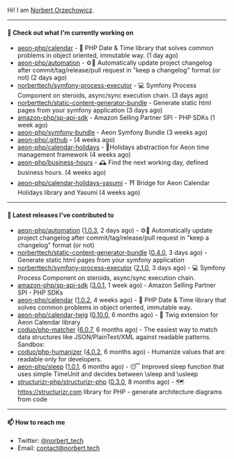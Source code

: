 Hi!
I am [Norbert Orzechowicz](https://norbert.tech/).

---

#### 👷 Check out what I'm currently working on

- [aeon-php/calendar](https://github.com/aeon-php/calendar) - 📅 PHP Date &amp; Time library that solves common problems in object oriented, immutable way.  (1 day ago)
- [aeon-php/automation](https://github.com/aeon-php/automation) - ⚙️📝 Automatically update project changelog after commit/tag/release/pull request in &#34;keep a changelog&#34; format (or not)  (2 days ago)
- [norberttech/symfony-process-executor](https://github.com/norberttech/symfony-process-executor) - 💻 Symfony Process Component on steroids, async/sync execution chain. (3 days ago)
- [norberttech/static-content-generator-bundle](https://github.com/norberttech/static-content-generator-bundle) - Generate static html pages from your symfony application (3 days ago)
- [amazon-php/sp-api-sdk](https://github.com/amazon-php/sp-api-sdk) - Amazon Selling Partner SPI - PHP SDKs (1 week ago)
- [aeon-php/symfony-bundle](https://github.com/aeon-php/symfony-bundle) - Aeon Symfony Bundle (3 weeks ago)
- [aeon-php/.github](https://github.com/aeon-php/.github) -  (4 weeks ago)
- [aeon-php/calendar-holidays](https://github.com/aeon-php/calendar-holidays) - 🎄Holidays abstraction for Aeon time management framework  (4 weeks ago)
- [aeon-php/business-hours](https://github.com/aeon-php/business-hours) - 🕰 Find the next working day, defined business hours. (4 weeks ago)
- [aeon-php/calendar-holidays-yasumi](https://github.com/aeon-php/calendar-holidays-yasumi) - ⛩ Bridge for Aeon Calendar Holidays library and Yasumi (4 weeks ago)

---

#### 🔭 Latest releases I've contributed to

- [aeon-php/automation](https://github.com/aeon-php/automation) ([1.0.3](https://github.com/aeon-php/automation/releases/tag/1.0.3), 2 days ago) - ⚙️📝 Automatically update project changelog after commit/tag/release/pull request in &#34;keep a changelog&#34; format (or not) 
- [norberttech/static-content-generator-bundle](https://github.com/norberttech/static-content-generator-bundle) ([0.4.0](https://github.com/norberttech/static-content-generator-bundle/releases/tag/0.4.0), 3 days ago) - Generate static html pages from your symfony application
- [norberttech/symfony-process-executor](https://github.com/norberttech/symfony-process-executor) ([2.1.0](https://github.com/norberttech/symfony-process-executor/releases/tag/2.1.0), 3 days ago) - 💻 Symfony Process Component on steroids, async/sync execution chain.
- [amazon-php/sp-api-sdk](https://github.com/amazon-php/sp-api-sdk) ([3.0.1](https://github.com/amazon-php/sp-api-sdk/releases/tag/3.0.1), 1 week ago) - Amazon Selling Partner SPI - PHP SDKs
- [aeon-php/calendar](https://github.com/aeon-php/calendar) ([1.0.2](https://github.com/aeon-php/calendar/releases/tag/1.0.2), 4 weeks ago) - 📅 PHP Date &amp; Time library that solves common problems in object oriented, immutable way. 
- [aeon-php/calendar-twig](https://github.com/aeon-php/calendar-twig) ([0.10.0](https://github.com/aeon-php/calendar-twig/releases/tag/0.10.0), 6 months ago) - 🌱 Twig extension for Aeon Calendar library 
- [coduo/php-matcher](https://github.com/coduo/php-matcher) ([6.0.7](https://github.com/coduo/php-matcher/releases/tag/6.0.7), 6 months ago) - The easiest way to match data structures like JSON/PlainText/XML against readable patterns. Sandbox:
- [coduo/php-humanizer](https://github.com/coduo/php-humanizer) ([4.0.2](https://github.com/coduo/php-humanizer/releases/tag/4.0.2), 6 months ago) - Humanize values that are readable only for developers.
- [aeon-php/sleep](https://github.com/aeon-php/sleep) ([1.0.1](https://github.com/aeon-php/sleep/releases/tag/1.0.1), 6 months ago) - 😴 Improved sleep function that uses simple TimeUnit and decides between \sleep and \usleep
- [structurizr-php/structurizr-php](https://github.com/structurizr-php/structurizr-php) ([0.3.0](https://github.com/structurizr-php/structurizr-php/releases/tag/0.3.0), 8 months ago) - 🗺 https://structurizr.com library for PHP - generate architecture diagrams from code

---

#### 📫 How to reach me

- Twitter: [@norbert_tech](https://twitter.com/norbert_tech)
- Email: [contact@norbert.tech](mailto://contact@norbert.tech)